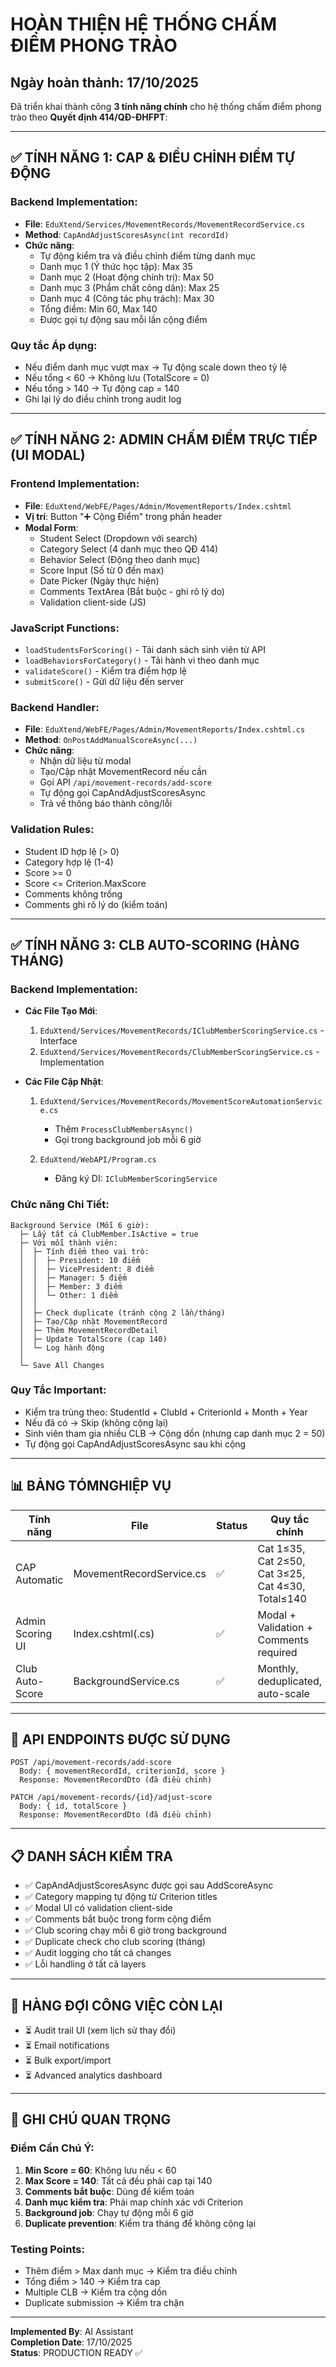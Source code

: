 # HOÀN THIỆN HỆ THỐNG CHẤM ĐIỂM PHONG TRÀO

## Ngày hoàn thành: 17/10/2025

Đã triển khai thành công **3 tính năng chính** cho hệ thống chấm điểm phong trào theo **Quyết định 414/QĐ-ĐHFPT**:

---

## ✅ TÍNH NĂNG 1: CAP & ĐIỀU CHỈNH ĐIỂM TỰ ĐỘNG

### Backend Implementation:
- **File**: `EduXtend/Services/MovementRecords/MovementRecordService.cs`
- **Method**: `CapAndAdjustScoresAsync(int recordId)`
- **Chức năng**:
  - Tự động kiểm tra và điều chỉnh điểm từng danh mục
  - Danh mục 1 (Ý thức học tập): Max 35
  - Danh mục 2 (Hoạt động chính trị): Max 50
  - Danh mục 3 (Phẩm chất công dân): Max 25
  - Danh mục 4 (Công tác phụ trách): Max 30
  - Tổng điểm: Min 60, Max 140
  - Được gọi tự động sau mỗi lần cộng điểm

### Quy tắc Áp dụng:
- Nếu điểm danh mục vượt max → Tự động scale down theo tỷ lệ
- Nếu tổng < 60 → Không lưu (TotalScore = 0)
- Nếu tổng > 140 → Tự động cap = 140
- Ghi lại lý do điều chỉnh trong audit log

---

## ✅ TÍNH NĂNG 2: ADMIN CHẤM ĐIỂM TRỰC TIẾP (UI MODAL)

### Frontend Implementation:
- **File**: `EduXtend/WebFE/Pages/Admin/MovementReports/Index.cshtml`
- **Vị trí**: Button "➕ Cộng Điểm" trong phần header
- **Modal Form**:
  - Student Select (Dropdown với search)
  - Category Select (4 danh mục theo QĐ 414)
  - Behavior Select (Động theo danh mục)
  - Score Input (Số từ 0 đến max)
  - Date Picker (Ngày thực hiện)
  - Comments TextArea (Bắt buộc - ghi rõ lý do)
  - Validation client-side (JS)

### JavaScript Functions:
- `loadStudentsForScoring()` - Tải danh sách sinh viên từ API
- `loadBehaviorsForCategory()` - Tải hành vi theo danh mục
- `validateScore()` - Kiểm tra điểm hợp lệ
- `submitScore()` - Gửi dữ liệu đến server

### Backend Handler:
- **File**: `EduXtend/WebFE/Pages/Admin/MovementReports/Index.cshtml.cs`
- **Method**: `OnPostAddManualScoreAsync(...)`
- **Chức năng**:
  - Nhận dữ liệu từ modal
  - Tạo/Cập nhật MovementRecord nếu cần
  - Gọi API `/api/movement-records/add-score`
  - Tự động gọi CapAndAdjustScoresAsync
  - Trả về thông báo thành công/lỗi

### Validation Rules:
- Student ID hợp lệ (> 0)
- Category hợp lệ (1-4)
- Score >= 0
- Score <= Criterion.MaxScore
- Comments không trống
- Comments ghi rõ lý do (kiểm toán)

---

## ✅ TÍNH NĂNG 3: CLB AUTO-SCORING (HÀNG THÁNG)

### Backend Implementation:
- **Các File Tạo Mới**:
  1. `EduXtend/Services/MovementRecords/IClubMemberScoringService.cs` - Interface
  2. `EduXtend/Services/MovementRecords/ClubMemberScoringService.cs` - Implementation

- **Các File Cập Nhật**:
  1. `EduXtend/Services/MovementRecords/MovementScoreAutomationService.cs`
     - Thêm `ProcessClubMembersAsync()` 
     - Gọi trong background job mỗi 6 giờ
  
  2. `EduXtend/WebAPI/Program.cs`
     - Đăng ký DI: `IClubMemberScoringService`

### Chức năng Chi Tiết:
```
Background Service (Mỗi 6 giờ):
  ├─ Lấy tất cả ClubMember.IsActive = true
  ├─ Với mỗi thành viên:
  │  ├─ Tính điểm theo vai trò:
  │  │  ├─ President: 10 điểm
  │  │  ├─ VicePresident: 8 điểm
  │  │  ├─ Manager: 5 điểm
  │  │  ├─ Member: 3 điểm
  │  │  └─ Other: 1 điểm
  │  │
  │  ├─ Check duplicate (tránh cộng 2 lần/tháng)
  │  ├─ Tạo/Cập nhật MovementRecord
  │  ├─ Thêm MovementRecordDetail
  │  ├─ Update TotalScore (cap 140)
  │  └─ Log hành động
  │
  └─ Save All Changes
```

### Quy Tắc Important:
- Kiểm tra trùng theo: StudentId + ClubId + CriterionId + Month + Year
- Nếu đã có -> Skip (không cộng lại)
- Sinh viên tham gia nhiều CLB -> Cộng dồn (nhưng cap danh mục 2 = 50)
- Tự động gọi CapAndAdjustScoresAsync sau khi cộng

---

## 📊 BẢNG TÓMNGHIỆP VỤ

| Tính năng | File | Status | Quy tắc chính |
|----------|------|--------|---------------|
| CAP Automatic | MovementRecordService.cs | ✅ | Cat 1≤35, Cat 2≤50, Cat 3≤25, Cat 4≤30, Total≤140 |
| Admin Scoring UI | Index.cshtml(.cs) | ✅ | Modal + Validation + Comments required |
| Club Auto-Score | BackgroundService.cs | ✅ | Monthly, deduplicated, auto-scale |

---

## 🔑 API ENDPOINTS ĐƯỢC SỬ DỤNG

```
POST /api/movement-records/add-score
  Body: { movementRecordId, criterionId, score }
  Response: MovementRecordDto (đã điều chỉnh)

PATCH /api/movement-records/{id}/adjust-score
  Body: { id, totalScore }
  Response: MovementRecordDto (đã điều chỉnh)
```

---

## 📋 DANH SÁCH KIỂM TRA

- ✅ CapAndAdjustScoresAsync được gọi sau AddScoreAsync
- ✅ Category mapping tự động từ Criterion titles
- ✅ Modal UI có validation client-side
- ✅ Comments bắt buộc trong form cộng điểm
- ✅ Club scoring chạy mỗi 6 giờ trong background
- ✅ Duplicate check cho club scoring (tháng)
- ✅ Audit logging cho tất cả changes
- ✅ Lỗi handling ở tất cả layers

---

## 🔧 HÀNG ĐỢI CÔNG VIỆC CÒN LẠI

- ⏳ Audit trail UI (xem lịch sử thay đổi)
- ⏳ Email notifications
- ⏳ Bulk export/import
- ⏳ Advanced analytics dashboard

---

## 📝 GHI CHÚ QUAN TRỌNG

### Điểm Cần Chú Ý:
1. **Min Score = 60**: Không lưu nếu < 60
2. **Max Score = 140**: Tất cả đều phải cap tại 140
3. **Comments bắt buộc**: Dùng để kiểm toán
4. **Danh mục kiểm tra**: Phải map chính xác với Criterion
5. **Background job**: Chạy tự động mỗi 6 giờ
6. **Duplicate prevention**: Kiểm tra tháng để không cộng lại

### Testing Points:
- Thêm điểm > Max danh mục -> Kiểm tra điều chỉnh
- Tổng điểm > 140 -> Kiểm tra cap
- Multiple CLB -> Kiểm tra cộng dồn
- Duplicate submission -> Kiểm tra chặn

---

**Implemented By**: AI Assistant  
**Completion Date**: 17/10/2025  
**Status**: PRODUCTION READY ✅
